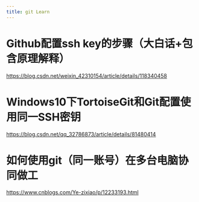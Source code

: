 ```yaml
---
title: git Learn
---
```

# Github配置ssh key的步骤（大白话+包含原理解释）
https://blog.csdn.net/weixin_42310154/article/details/118340458


# Windows10下TortoiseGit和Git配置使用同一SSH密钥
https://blog.csdn.net/qq_32786873/article/details/81480414

# 如何使用git（同一账号）在多台电脑协同做工
https://www.cnblogs.com/Ye-zixiao/p/12233193.html
